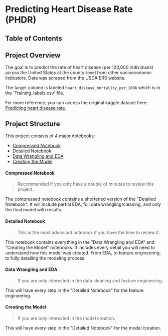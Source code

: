 # Predicting Heart Disease Rate (PHDR)

## Table of Contents


## Project Overview
The goal is to predict the rate of heart disease (per 100,000 individuals) across the United States at the county-level from other socioeconomic indicators. Data was scraped from the USDA ERS website.

The target column is labeled `heart_disease_mortality_per_100k` which is in the 'Training_labels.csv' file.

For more reference, you can access the original kaggle dataset here: [Predicting heart disease rate](https://www.kaggle.com/nandvard/microsoft-data-science-capstone).

## Project Structure
This project consists of 4 major notebooks:
* [Compressed Notebook](https://github.com/samdomeier/Springboard-projects/blob/master/Predicting_Heart_Disease_Rate/PHDR_compressed_notebook.ipynb)
* [Detailed Notebook](https://github.com/samdomeier/Springboard-projects/blob/master/Predicting_Heart_Disease_Rate/PHDR_detailed_notebook.ipynb)
* [Data Wrangling and EDA](https://github.com/samdomeier/Springboard-projects/blob/master/Predicting_Heart_Disease_Rate/PHDR_data_wrangling_and_EDA.ipynb)
* [Creating the Model](https://github.com/samdomeier/Springboard-projects/blob/master/Predicting_Heart_Disease_Rate/PHDR_creating_the_model.ipynb)

#### Compressed Notebook 
> Recommended if you only have a couple of minutes to review this project.

The compressed notebook contains a shortened version of the "Detailed Notebook". It will include partial EDA, full data wrangling/cleaning, and only the final model with results.

#### Detailed Notebook
> This is the most advanced notebook if you have the time to review it.

This notebook contains everything in the "Data Wrangling and EDA" and "Creating the Model" notebooks. It includes every detail you will need to understand how this model was created. From EDA, to feature engineering, to fully detailing the modeling process.

#### Data Wrangling and EDA
> If you are only interested in the data cleaning and feature engineering.

This will have every step in the "Detailed Notebook" for the feature engineering.

#### Creating the Model
> If you are only interested in the model creation.

This will have every step in the "Detailed Notebook" for the model creation.
